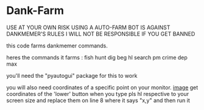 # Dank-Farm

USE AT YOUR OWN RISK
USING A AUTO-FARM BOT IS AGAINST DANKMEMER'S RULES
I WILL NOT BE RESPONSIBLE IF YOU GET BANNED

this code farms dankmemer commands.

heres the commands it farms :
fish
hunt
dig
beg
hl
search
pm
crime
dep max

you'll need the "pyautogui" package for this to work

you will also need coordinates of a specific point on your monitor.
[image](https://user-images.githubusercontent.com/107768650/178110229-fb283681-d9d0-4a55-9cf9-d9d59d8cb325.png)
get coordinates of the 'lower' button when you type pls hl respective to your screen size and replace them on line 8 where it says "x,y"
and then run it
